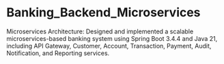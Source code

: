 # Banking_Backend_Microservices
Microservices Architecture: Designed and implemented a scalable microservices-based banking system using Spring Boot 3.4.4 and Java 21, including API Gateway, Customer, Account, Transaction, Payment, Audit, Notification, and Reporting services.
